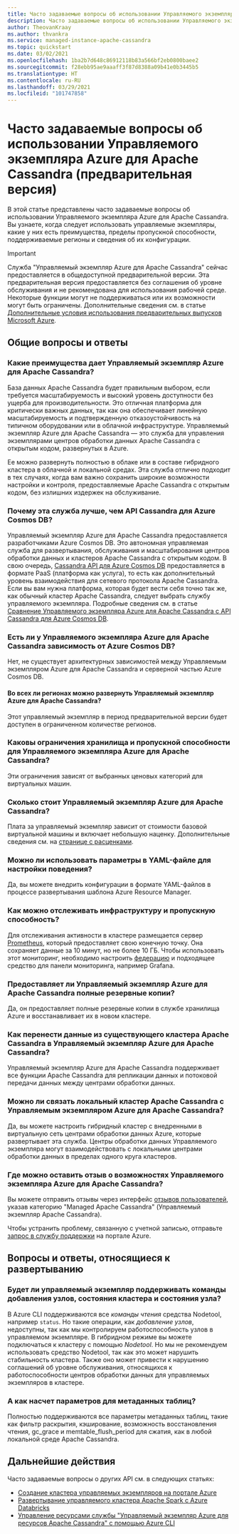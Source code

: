 ```yaml
---
title: Часто задаваемые вопросы об использовании Управляемого экземпляра Azure для Apache Cassandra на портале Azure
description: Часто задаваемые вопросы об использовании Управляемого экземпляра Azure для Apache Cassandra. В этой статье описано, когда следует использовать управляемые экземпляры, какие преимущества они предоставляют, пределы их пропускной способности, поддерживаемые регионы и другие сведения о конфигурации.
author: TheovanKraay
ms.author: thvankra
ms.service: managed-instance-apache-cassandra
ms.topic: quickstart
ms.date: 03/02/2021
ms.openlocfilehash: 1ba2b7d648c86912118b83a566bf2eb0800baee2
ms.sourcegitcommit: f28ebb95ae9aaaff3f87d8388a09b41e0b3445b5
ms.translationtype: HT
ms.contentlocale: ru-RU
ms.lasthandoff: 03/29/2021
ms.locfileid: "101747858"
---
```

# <a name="frequently-asked-questions-about-azure-managed-instance-for-apache-cassandra-preview"></a>Часто задаваемые вопросы об использовании Управляемого экземпляра Azure для Apache Cassandra (предварительная версия)

В этой статье представлены часто задаваемые вопросы об использовании Управляемого экземпляра Azure для Apache Cassandra. Вы узнаете, когда следует использовать управляемые экземпляры, какие у них есть преимущества, пределы пропускной способности, поддерживаемые регионы и сведения об их конфигурации.

> [!IMPORTANT]
> Служба "Управляемый экземпляр Azure для Apache Cassandra" сейчас предоставляется в общедоступной предварительной версии.
> Эта предварительная версия предоставляется без соглашения об уровне обслуживания и не рекомендована для использования рабочей среде. Некоторые функции могут не поддерживаться или их возможности могут быть ограничены.
> Дополнительные сведения см. в статье [Дополнительные условия использования предварительных выпусков Microsoft Azure](https://azure.microsoft.com/support/legal/preview-supplemental-terms/).

## <a name="general-faq"></a>Общие вопросы и ответы

### <a name="what-are-the-benefits-azure-managed-instance-for-apache-cassandra"></a>Какие преимущества дает Управляемый экземпляр Azure для Apache Cassandra?

База данных Apache Cassandra будет правильным выбором, если требуется масштабируемость и высокий уровень доступности без ущерба для производительности. Это отличная платформа для критически важных данных, так как она обеспечивает линейную масштабируемость и подтвержденную отказоустойчивость на типичном оборудовании или в облачной инфраструктуре. Управляемый экземпляр Azure для Apache Cassandra — это служба для управления экземплярами центров обработки данных Apache Cassandra с открытым кодом, развернутых в Azure.

Ее можно развернуть полностью в облаке или в составе гибридного кластера в облачной и локальной средах. Эта служба отлично подходит в тех случаях, когда вам важно сохранить широкие возможности настройки и контроля, предоставляемые Apache Cassandra с открытым кодом, без излишних издержек на обслуживание.

### <a name="why-should-i-use-this-service-instead-of-azure-cosmos-db-cassandra-api"></a>Почему эта служба лучше, чем API Cassandra для Azure Cosmos DB?

Управляемый экземпляр Azure для Apache Cassandra предоставляется разработчиками Azure Cosmos DB. Это автономная управляемая служба для развертывания, обслуживания и масштабирования центров обработки данных и кластеров Apache Cassandra с открытым кодом. В свою очередь, [Cassandra API для Azure Cosmos DB](../cosmos-db/cassandra-introduction.md) предоставляется в формате PaaS (платформа как услуга), то есть как дополнительный уровень взаимодействия для сетевого протокола Apache Cassandra. Если вы вам нужна платформа, которая будет вести себя точно так же, как обычный кластер Apache Cassandra, следует выбрать службу управляемого экземпляра. Подробные сведения см. в статье [Сравнение Управляемого экземпляра Azure для Apache Cassandra с API Cassandra для Azure Cosmos DB](compare-cosmosdb-managed-instance.md).

### <a name="is-azure-managed-instance-for-apache-cassandra-dependent-on-azure-cosmos-db"></a>Есть ли у Управляемого экземпляра Azure для Apache Cassandra зависимость от Azure Cosmos DB?

Нет, не существует архитектурных зависимостей между Управляемым экземпляром Azure для Apache Cassandra и серверной частью Azure Cosmos DB. 

#### <a name="can-i-deploy-azure-managed-instance-for-apache-cassandra-in-any-region"></a>Во всех ли регионах можно развернуть Управляемый экземпляр Azure для Apache Cassandra?

Этот управляемый экземпляр в период предварительной версии будет доступен в ограниченном количестве регионов.

### <a name="what-are-the-storage-and-throughput-limits-of-azure-managed-instance-for-apache-cassandra"></a>Каковы ограничения хранилища и пропускной способности для Управляемого экземпляра Azure для Apache Cassandra?

Эти ограничения зависят от выбранных ценовых категорий для виртуальных машин.

### <a name="what-is-the-cost-of-azure-managed-instance-for-apache-cassandra"></a>Сколько стоит Управляемый экземпляр Azure для Apache Cassandra?

Плата за управляемый экземпляр зависит от стоимости базовой виртуальной машины и включает небольшую наценку. Дополнительные сведения см. на [странице с расценками](https://azure.microsoft.com/pricing/details/managed-instance-apache-cassandra/).

### <a name="can-i-use-yaml-file-settings-to-configure-behavior"></a>Можно ли использовать параметры в YAML-файле для настройки поведения?

Да, вы можете внедрить конфигурации в формате YAML-файлов в процессе развертывания шаблона Azure Resource Manager.

### <a name="how-can-i-monitor-infrastructure-along-with-throughput"></a>Как можно отслеживать инфраструктуру и пропускную способность?

Для отслеживания активности в кластере размещается сервер [Prometheus](https://prometheus.io/docs/introduction/overview/), который предоставляет свою конечную точку. Она сохраняет данные за 10 минут, но не более 10 ГБ. Чтобы использовать этот мониторинг, необходимо настроить [федерацию](https://prometheus.io/docs/prometheus/latest/federation/) и подходящее средство для панели мониторинга, например Grafana.

### <a name="does-azure-managed-instance-for-apache-cassandra-provide-full-backups"></a>Предоставляет ли Управляемый экземпляр Azure для Apache Cassandra полные резервные копии?

Да, он предоставляет полные резервные копии в службе хранилища Azure и восстанавливает их в новом кластере.

### <a name="how-can-i-migrate-data-from-my-existing-apache-cassandra-cluster-to-azure-managed-instance-for-apache-cassandra"></a>Как перенести данные из существующего кластера Apache Cassandra в Управляемый экземпляр Azure для Apache Cassandra?

Управляемый экземпляр Azure для Apache Cassandra поддерживает все функции Apache Cassandra для репликации данных и потоковой передачи данных между центрами обработки данных.

### <a name="can-i-pair-an-on-premises-apache-cassandra-cluster-with-the-azure-managed-instance-for-apache-cassandra"></a>Можно ли связать локальный кластер Apache Cassandra с Управляемым экземпляром Azure для Apache Cassandra?

Да, вы можете настроить гибридный кластер с внедренными в виртуальную сеть центрами обработки данных Azure, которые развертывает эта служба. Центры обработки данных Управляемого экземпляра могут взаимодействовать с локальными центрами обработки данных в пределах одного круга кластеров.

### <a name="where-can-i-give-feedback-on-azure-managed-instance-for-apache-cassandra-features"></a>Где можно оставить отзыв о возможностях Управляемого экземпляра Azure для Apache Cassandra?

Вы можете отправить отзывы через интерфейс [отзывов пользователей](https://feedback.azure.com/forums/263030-azure-cosmos-db?category_id=398548), указав категорию "Managed Apache Cassandra" (Управляемый экземпляр Apache Cassandra).

Чтобы устранить проблему, связанную с учетной записью, отправьте [запрос в службу поддержки](https://ms.portal.azure.com/#blade/Microsoft_Azure_Support/HelpAndSupportBlade/newsupportrequest) на портале Azure.

## <a name="deployment-specific-faq"></a>Вопросы и ответы, относящиеся к развертыванию

### <a name="will-the-managed-instance-support-node-addition-cluster-status-and-node-status-commands"></a>Будет ли управляемый экземпляр поддерживать команды добавления узлов, состояния кластера и состояния узла?

В Azure CLI поддерживаются все *команды чтения* средства Nodetool, например `status`. Но такие операции, как *добавление узлов*, недоступны, так как мы контролируем работоспособность узлов в управляемом экземпляре. В гибридном режиме вы можете подключаться к кластеру с помощью *Nodetool*. Но мы не рекомендуем использовать средство Nodetool, так как это может нарушить стабильность кластера. Также оно может привести к нарушению соглашений об уровне обслуживания, относящихся к работоспособности центров обработки данных для управляемых экземпляров в кластере.

### <a name="what-happens-with-various-settings-for-table-metadata"></a>А как насчет параметров для метаданных таблиц?

Полностью поддерживаются все параметры метаданных таблиц, такие как фильтр раскрытия, кэширование, возможность восстановления чтения, gc_grace и memtable_flush_period для сжатия, как в любой локальной среде Apache Cassandra.

## <a name="next-steps"></a>Дальнейшие действия

Часто задаваемые вопросы о других API см. в следующих статьях:

* [Создание кластера управляемых экземпляров на портале Azure](create-cluster-portal.md)
* [Развертывание управляемого кластера Apache Spark с Azure Databricks](deploy-cluster-databricks.md)
* [Управление ресурсами службы "Управляемый экземпляр Azure для ресурсов Apache Cassandra" с помощью Azure CLI](manage-resources-cli.md)